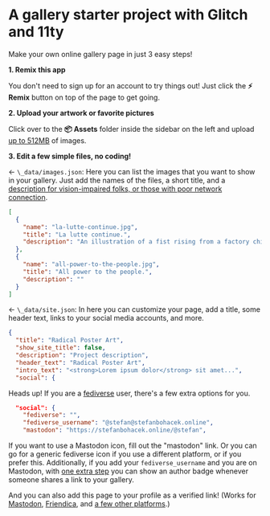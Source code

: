 # A gallery starter project with Glitch and 11ty

Make your own online gallery page in just 3 easy steps!

**1. Remix this app**

You don't need to sign up for an account to try things out! Just click the **⚡ Remix** button on top of the page to get going.

**2. Upload your artwork or favorite pictures**

Click over to the **📦 Assets** folder inside the sidebar on the left and upload [up to 512MB](https://help.glitch.com/hc/en-us/articles/16287495313293-Technical-Restrictions) of images.

**3. Edit a few simple files, no coding!**

← `\_data/images.json`: Here you can list the images that you want to show in your gallery. Just add the names of the files, a short title, and a [description for vision-impaired folks, or those with poor network connection](https://alttexthalloffame.org/).

```json
[
  {
    "name": "la-lutte-continue.jpg",
    "title": "La lutte continue.",
    "description": "An illustration of a fist rising from a factory chimney."
  },
  {
    "name": "all-power-to-the-people.jpg",
    "title": "All power to the people.",
    "description": ""
  }
]
```

← `\_data/site.json`: In here you can customize your page, add a title, some header text, links to your social media accounts, and more.

```json
{
  "title": "Radical Poster Art",
  "show_site_title": false,
  "description": "Project description",
  "header_text": "Radical Poster Art",
  "intro_text": "<strong>Lorem ipsum dolor</strong> sit amet...",
  "social": {
```

Heads up! If you are a [fediverse](https://jointhefediverse.net/) user, there's a few extra options for you.

```json
  "social": {
    "fediverse": "",
    "fediverse_username": "@stefan@stefanbohacek.online",
    "mastodon": "https://stefanbohacek.online/@stefan",
```

If you want to use a Mastodon icon, fill out the "mastodon" link. Or you can go for a generic fediverse icon if you use a different platform, or if you prefer this. Additionally, if you add your `fediverse_username` and you are on Mastodon, with [one extra step](https://rknight.me/blog/setting-up-mastodon-author-tags/) you can show an author badge whenever someone shares a link to your gallery.

And you can also add this page to your profile as a verified link! (Works for [Mastodon](https://docs.joinmastodon.org/user/profile/#verification), [Friendica](https://wiki.friendi.ca/docs/verify_homepage), and [a few other platforms](https://stefanbohacek.com/blog/verification-in-the-fediverse/).)
